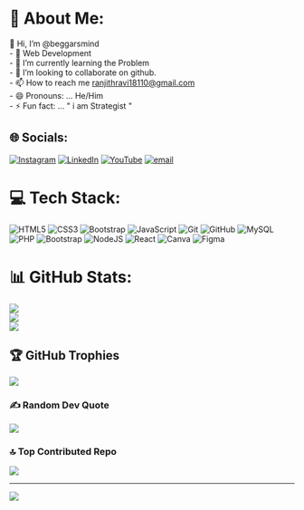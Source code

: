 # 💫 About Me:
👋 Hi, I’m @beggarsmind<br>- 👀 Web Development<br>- 🌱 I’m currently learning the Problem<br>- 💞️ I’m looking to collaborate on github.<br>- 📫 How to reach me ranjithravi18110@gmail.com<br>- 😄 Pronouns: ... He/Him<br>- ⚡ Fun fact: ... " i am Strategist "


## 🌐 Socials:
[![Instagram](https://img.shields.io/badge/Instagram-%23E4405F.svg?logo=Instagram&logoColor=white)](https://instagram.com/beggars_mind) [![LinkedIn](https://img.shields.io/badge/LinkedIn-%230077B5.svg?logo=linkedin&logoColor=white)](https://linkedin.com/in/ranjith-kumar807265) [![YouTube](https://img.shields.io/badge/YouTube-%23FF0000.svg?logo=YouTube&logoColor=white)](https://youtube.com/beggarsmind) [![email](https://img.shields.io/badge/Email-D14836?logo=gmail&logoColor=white)](mailto:ranjithravi18110@gmail.com) 

# 💻 Tech Stack:
![HTML5](https://img.shields.io/badge/html5-%23E34F26.svg?style=for-the-badge&logo=html5&logoColor=white) ![CSS3](https://img.shields.io/badge/css3-%231572B6.svg?style=for-the-badge&logo=css3&logoColor=white) ![Bootstrap](https://img.shields.io/badge/bootstrap-%238511FA.svg?style=for-the-badge&logo=bootstrap&logoColor=white) ![JavaScript](https://img.shields.io/badge/javascript-%23323330.svg?style=for-the-badge&logo=javascript&logoColor=%23F7DF1E) ![Git](https://img.shields.io/badge/git-%23F05033.svg?style=for-the-badge&logo=git&logoColor=white) ![GitHub](https://img.shields.io/badge/github-%23121011.svg?style=for-the-badge&logo=github&logoColor=white) ![MySQL](https://img.shields.io/badge/mysql-4479A1.svg?style=for-the-badge&logo=mysql&logoColor=white) ![PHP](https://img.shields.io/badge/php-%23777BB4.svg?style=for-the-badge&logo=php&logoColor=white) ![Bootstrap](https://img.shields.io/badge/bootstrap-%238511FA.svg?style=for-the-badge&logo=bootstrap&logoColor=white) ![NodeJS](https://img.shields.io/badge/node.js-6DA55F?style=for-the-badge&logo=node.js&logoColor=white) ![React](https://img.shields.io/badge/react-%2320232a.svg?style=for-the-badge&logo=react&logoColor=%2361DAFB) ![Canva](https://img.shields.io/badge/Canva-%2300C4CC.svg?style=for-the-badge&logo=Canva&logoColor=white) ![Figma](https://img.shields.io/badge/figma-%23F24E1E.svg?style=for-the-badge&logo=figma&logoColor=white)
# 📊 GitHub Stats:
![](https://github-readme-stats.vercel.app/api?username=beggarsmind&theme=default&hide_border=false&include_all_commits=true&count_private=false)<br/>
![](https://github-readme-streak-stats.herokuapp.com/?user=beggarsmind&theme=default&hide_border=false)<br/>
![](https://github-readme-stats.vercel.app/api/top-langs/?username=beggarsmind&theme=default&hide_border=false&include_all_commits=true&count_private=false&layout=compact)

## 🏆 GitHub Trophies
![](https://github-profile-trophy.vercel.app/?username=beggarsmind&theme=dark&no-frame=false&no-bg=false&margin-w=4)

### ✍️ Random Dev Quote
![](https://quotes-github-readme.vercel.app/api?type=horizontal&theme=radical)

### 🔝 Top Contributed Repo
![](https://github-contributor-stats.vercel.app/api?username=beggarsmind&limit=5&theme=default&combine_all_yearly_contributions=true)

---
[![](https://visitcount.itsvg.in/api?id=beggarsmind&icon=1&color=1)](https://visitcount.itsvg.in)

<!-- Proudly created with GPRM ( https://gprm.itsvg.in ) -->

